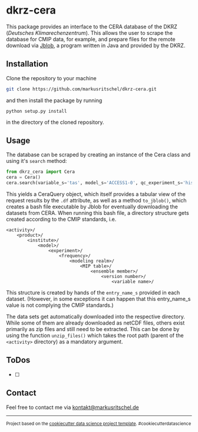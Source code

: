 dkrz-cera
=========

This package provides an interface to the CERA database of the DKRZ (_Deutsches Klimarechenzentrum_).
This allows the user to scrape the database for CMIP data, for example, and prepare files for the remote download via 
[Jblob](https://cera-www.dkrz.de/WDCC/ui/cerasearch/info?site=jblob),
a program written in Java and provided by the DKRZ.



Installation
------------
Clone the repository to your machine
```bash
git clone https://github.com/markusritschel/dkrz-cera.git
```
and then install the package by running 
```
python setup.py install
``` 
in the directory of the cloned repository.


Usage
-----
The database can be scraped by creating an instance of the Cera class and using it's `search` method:
```python
from dkrz_cera import Cera
cera = Cera()
cera.search(variable_s='tas', model_s='ACCESS1-0', qc_experiment_s='historical')
```
This yields a CeraQuery object, which itself provides a tabular view of the request results by the `.df` attribute, 
as well as a method `to_jblob()`, which creates a bash file executable by Jblob for eventually downloading the datasets from CERA.
When running this bash file, a directory structure gets created according to the CMIP standards, i.e.
```
<activity>/
    <product>/
        <institute>/
            <model>/
                <experiment>/
                    <frequency>/
                        <modeling realm>/
                            <MIP table>/
                                <ensemble member>/
                                    <version number>/
                                        <variable name>/
```
This structure is created by hands of the `entry_name_s` provided in each dataset.
(However, in some exceptions it can happen that this entry_name_s value is not complying the CMIP standards.)

The data sets get automatically downloaded into the respective directory.
While some of them are already downloaded as netCDF files, others exist primarily as zip files and still need to be extracted.
This can be done by using the function `unzip_files()` which takes the root path (parent of the `<activity>` directory) 
as a mandatory argument.


ToDos
-----
- [ ]


Contact
-------
Feel free to contact me via kontakt@markusritschel.de

--------
<p><small>Project based on the <a target="_blank" href="https://drivendata.github.io/cookiecutter-data-science/">cookiecutter data science project template</a>. #cookiecutterdatascience</small></p>
